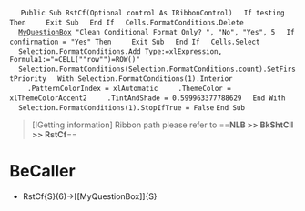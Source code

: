 &nbsp;&nbsp;&nbsp;&nbsp;
`Public Sub RstCf(Optional control As IRibbonControl)`
&nbsp;&nbsp;&nbsp;&nbsp;`If testing Then`
&nbsp;&nbsp;&nbsp;&nbsp;&nbsp;&nbsp;&nbsp;&nbsp;`Exit Sub`
&nbsp;&nbsp;&nbsp;&nbsp;`End If`
&nbsp;&nbsp;&nbsp;&nbsp;`Cells.FormatConditions.Delete`
&nbsp;&nbsp;&nbsp;&nbsp;[`MyQuestionBox`](MyQuestionBox)` "Clean Conditional Format Only? ", "No", "Yes", 5`
&nbsp;&nbsp;&nbsp;&nbsp;`If confirmation = "Yes" Then`
&nbsp;&nbsp;&nbsp;&nbsp;&nbsp;&nbsp;&nbsp;&nbsp;`Exit Sub`
&nbsp;&nbsp;&nbsp;&nbsp;`End If`
&nbsp;&nbsp;&nbsp;&nbsp;`Cells.Select`
&nbsp;&nbsp;&nbsp;&nbsp;`Selection.FormatConditions.Add Type:=xlExpression, Formula1:="=CELL(""row"")=ROW()"`
&nbsp;&nbsp;&nbsp;&nbsp;`Selection.FormatConditions(Selection.FormatConditions.count).SetFirstPriority`
&nbsp;&nbsp;&nbsp;&nbsp;`With Selection.FormatConditions(1).Interior`
&nbsp;&nbsp;&nbsp;&nbsp;&nbsp;&nbsp;&nbsp;&nbsp;`.PatternColorIndex = xlAutomatic`
&nbsp;&nbsp;&nbsp;&nbsp;&nbsp;&nbsp;&nbsp;&nbsp;`.ThemeColor = xlThemeColorAccent2`
&nbsp;&nbsp;&nbsp;&nbsp;&nbsp;&nbsp;&nbsp;&nbsp;`.TintAndShade = 0.599963377788629`
&nbsp;&nbsp;&nbsp;&nbsp;`End With`
&nbsp;&nbsp;&nbsp;&nbsp;`Selection.FormatConditions(1).StopIfTrue = False`
`End Sub`


> [!Getting information]
> Ribbon path please refer to ==**NLB >> BkShtCll >> RstCf**==


# BeCaller
- RstCf{S}(6)->[[MyQuestionBox]]{S}

